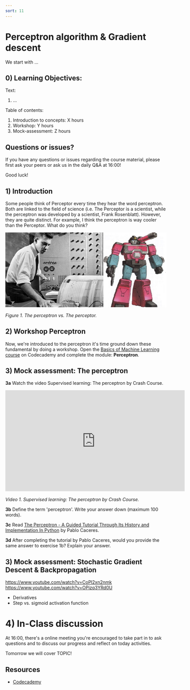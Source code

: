 ```yaml
---
sort: 11
---
```


# Perceptron algorithm & Gradient descent

We start with ...

## 0) Learning Objectives:
Text:
1. ...

Table of contents:
1. Introduction to concepts: X hours
2. Workshop: Y hours
3. Mock-assessment: Z hours


## Questions or issues?
If you have any questions or issues regarding the course material, please first ask your peers or ask us in the daily Q&A at 16:00!



Good luck!


## 1) Introduction

Some people think of Perceptor every time they hear the word perceptron. Both are linked to the field of science (i.e. The Perceptor is a scientist, while the perceptron was developed by a scientist, Frank Rosenblatt). However, they are quite distinct. For example, I think the perceptron is way cooler than the Perceptor. What do you think?

<img src="./images/perceptron_perceptor.jpg" alt="Perceptron" width="600">

*Figure 1. The perceptron vs. The perceptor.*

## 2) Workshop Perceptron
Now, we're introduced to the perceptron it's time ground down these fundamental by doing a workshop. Open the [Basics of Machine Learning course](https://www.codecademy.com/learn/machine-learning) on Codecademy and complete the module: **Perceptron**.

## 3) Mock assessment: The perceptron

__3a__ Watch the video Supervised learning: The perceptron by Crash Course.

<iframe width="560" height="315" src="https://www.youtube.com/embed/4qVRBYAdLAo?controls=0" title="YouTube video player" frameborder="0" allow="accelerometer; autoplay; clipboard-write; encrypted-media; gyroscope; picture-in-picture" allowfullscreen></iframe>

*Video 1. Supervised learning: The perceptron by Crash Course.*

__3b__ Define the term 'perceptron'. Write your answer down (maximum 100 words).

__3c__ Read [The Perceptron - A Guided Tutorial Through Its History and Implementation In Python](https://pabloinsente.github.io/the-perceptron) by Pablo Caceres.

__3d__ After completing the tutorial by Pablo Caceres, would you provide the same answer to exercise 1b? Explain your answer.

## 3) Mock assessment: Stochastic Gradient Descent & Backpropagation

https://www.youtube.com/watch?v=CoPl2xn2nmk
https://www.youtube.com/watch?v=OPizq3YRd0U

- Derivatives
- Step vs. sigmoid activation function

# 4)  In-Class discussion
At 16:00, there's a online meeting you're encouraged to take part in to ask questions and to discuss our progress and reflect on today activities.

Tomorrow we will cover TOPIC!


## Resources
- [Codecademy](https://www.codecademy.com/learn/machine-learning)
